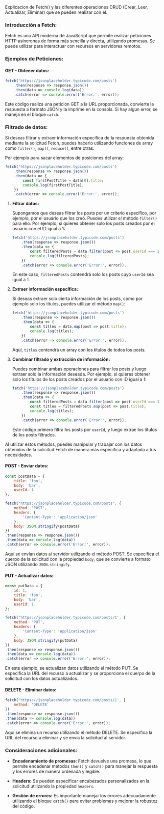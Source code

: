 <style>
    code {
        font-family: 'hack', monospace;
    }
</style>

Explicacion de Fetch() y las diferentes operaciones CRUD (Crear, Leer, Actualizar, Eliminar) que se pueden realizar con él.

### Introducción a Fetch:

Fetch es una API moderna de JavaScript que permite realizar peticiones HTTP asíncronas de forma más sencilla y directa, utilizando promesas. Se puede utilizar para interactuar con recursos en servidores remotos. 

### Ejemplos de Peticiones:

#### GET - Obtener datos:

```javascript
fetch('https://jsonplaceholder.typicode.com/posts')
    .then(response => response.json())
    .then(data => console.log(data))
    .catch(error => console.error('Error:', error));
```

Este código realiza una petición GET a la URL proporcionada, convierte la respuesta a formato JSON y la imprime en la consola. Si hay algún error, se maneja en el bloque `catch`.

### Filtrado de datos:

Si deseas filtrar y extraer información específica de la respuesta obtenida mediante la solicitud Fetch, puedes hacerlo utilizando funciones de array como `filter()`, `map()`, `reduce()`, entre otras.


Por ejemplo para sacar elementos de posiciones del array:

```javascript
fetch('https://jsonplaceholder.typicode.com/posts')
    .then(response => response.json())
    .then(data => {
        const firstPostTitle = data[0].title;
        console.log(firstPostTitle);
    })
    .catch(error => console.error('Error:', error));
```



1. **Filtrar datos:**

   Supongamos que deseas filtrar los posts por un criterio específico, por ejemplo, por el usuario que los creó. Puedes utilizar el método `filter()` para ello. Por ejemplo, si quieres obtener solo los posts creados por el usuario con el ID igual a 1:

   ```javascript
   fetch('https://jsonplaceholder.typicode.com/posts')
       .then(response => response.json())
       .then(data => {
           const filteredPosts = data.filter(post => post.userId === 1);
           console.log(filteredPosts);
       })
       .catch(error => console.error('Error:', error));
   ```

   En este caso, `filteredPosts` contendrá solo los posts cuyo `userId` sea igual a 1.

2. **Extraer información específica:**

   Si deseas extraer solo cierta información de los posts, como por ejemplo solo los títulos, puedes utilizar el método `map()`:

   ```javascript
   fetch('https://jsonplaceholder.typicode.com/posts')
       .then(response => response.json())
       .then(data => {
           const titles = data.map(post => post.title);
           console.log(titles);
       })
       .catch(error => console.error('Error:', error));
   ```

   Aquí, `titles` contendrá un array con los títulos de todos los posts.

3. **Combinar filtrado y extracción de información:**

   Puedes combinar ambas operaciones para filtrar los posts y luego extraer solo la información deseada. Por ejemplo, si quieres obtener solo los títulos de los posts creados por el usuario con ID igual a 1:

   ```javascript
   fetch('https://jsonplaceholder.typicode.com/posts')
       .then(response => response.json())
       .then(data => {
           const filteredPosts = data.filter(post => post.userId === 1);
           const titles = filteredPosts.map(post => post.title);
           console.log(titles);
       })
       .catch(error => console.error('Error:', error));
   ```

   Este código primero filtra los posts por `userId`, y luego extrae los títulos de los posts filtrados.

Al utilizar estos métodos, puedes manipular y trabajar con los datos obtenidos de la solicitud Fetch de manera más específica y adaptada a tus necesidades.


#### POST - Enviar datos:

```javascript
const postData = {
    title: 'foo',
    body: 'bar',
    userId: 1
};

fetch('https://jsonplaceholder.typicode.com/posts', {
    method: 'POST',
    headers: {
        'Content-Type': 'application/json'
    },
    body: JSON.stringify(postData)
})
.then(response => response.json())
.then(data => console.log(data))
.catch(error => console.error('Error:', error));
```

Aquí se envían datos al servidor utilizando el método POST. Se especifica el cuerpo de la solicitud con la propiedad `body`, que se convierte a formato JSON utilizando `JSON.stringify`.

#### PUT - Actualizar datos:

```javascript
const putData = {
    id: 1,
    title: 'foo',
    body: 'bar',
    userId: 1
};

fetch('https://jsonplaceholder.typicode.com/posts/1', {
    method: 'PUT',
    headers: {
        'Content-Type': 'application/json'
    },
    body: JSON.stringify(putData)
})
.then(response => response.json())
.then(data => console.log(data))
.catch(error => console.error('Error:', error));
```

En este ejemplo, se actualizan datos utilizando el método PUT. Se especifica la URL del recurso a actualizar y se proporciona el cuerpo de la solicitud con los datos actualizados.

#### DELETE - Eliminar datos:

```javascript
fetch('https://jsonplaceholder.typicode.com/posts/1', {
    method: 'DELETE'
})
.then(response => response.json())
.then(data => console.log(data))
.catch(error => console.error('Error:', error));
```

Aquí se elimina un recurso utilizando el método DELETE. Se especifica la URL del recurso a eliminar y se envía la solicitud al servidor.

### Consideraciones adicionales:

- **Encadenamiento de promesas:** Fetch devuelve una promesa, lo que permite encadenar métodos `then()` y `catch()` para manejar la respuesta y los errores de manera ordenada y legible.
  
- **Headers:** Se pueden especificar encabezados personalizados en la solicitud utilizando la propiedad `headers`.
  
- **Gestión de errores:** Es importante manejar los errores adecuadamente utilizando el bloque `catch()` para evitar problemas y mejorar la robustez del código.

